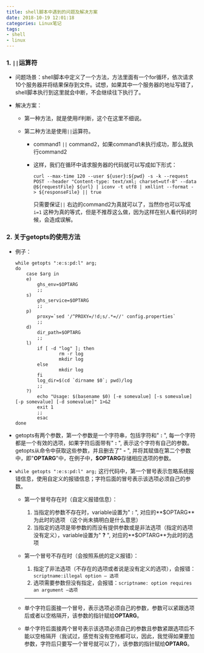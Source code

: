 ```yaml
---
title: shell脚本中遇到的问题及解决方案
date: 2018-10-19 12:01:18
categories: Linux笔记
tags:
- shell
- linux
---
```


### 1. `||`运算符

- 问题场景：shell脚本中定义了一个方法，方法里面有一个for循环，依次请求10个服务器并将结果保存到文件。试想，如果其中一个服务器的地址写错了，shell脚本执行到这里就会中断，不会继续往下执行了。

- 解决方案：

  - 第一种方法，就是使用if判断，这个在这里不细说。

  - 第二种方法是使用`||`运算符。

    - command1 `||` command2，如果command1未执行成功，那么就执行command2

    - 这样，我们在循环中请求服务器的代码就可以写成如下形式：

      ```shell
      curl --max-time 120 --user ${user}:${pwd} -s -k --request POST --header "Content-type: text/xml; charset=utf-8" --data @${requestFile} ${url} | iconv -t utf8 | xmllint --format - > ${responseFile} || true
      ```

      只需要保证`||` 右边的command2为真就可以了，当然你也可以写成`i=1` 这种为真的等式，但是不推荐这么做，因为这样在别人看代码的时候，会造成误解。
<!--more-->
### 2. 关于getopts的使用方法

- 例子：

  ```shell
  while getopts ":e:s:pd:l" arg; 
  do
      case $arg in
      e)
          ghs_env=$OPTARG
          ;;
      s)
          ghs_service=$OPTARG
          ;;
      p)
          proxy=`sed '/^PROXY=/!d;s/.*=//' config.properties`
          ;;
      d)
          dir_path=$OPTARG
          ;;
      l)
          if [ -d "log" ]; then
                  rm -r log
                  mkdir log
          else
                  mkdir log
          fi
          log_dir=$(cd `dirname $0`; pwd)/log
          ;;
      ?)
          echo "Usage: $(basename $0) [-e somevalue] [-s somevalue] [-p somevalue] [-d somevalue]" 1>&2
          exit 1
          ;;
          esac
  done
  ```

- getopts有两个参数，第一个参数是一个字符串，包括字符和" **:** ", 每一个字符都是一个有效的选项，如果字符后面带有" **:** ", 表示这个字符有自己的参数。getopts从命令中获取这些参数，并且删去了" **-** ", 并将其赋值在第二个参数中，即"**OPTARG**"中，在例子中，**$OPTARG**存储相应选项的参数。

- `while getopts ":e:s:pd:l" arg;` 这行代码中，第一个冒号表示忽略系统报错信息，使用自定义的报错信息；字符后面的冒号表示该选项必须自己的参数。

  - 第一个冒号存在时（自定义报错信息）：

    1. 当指定的参数不存在时，variable设置为" **:** ", 对应的**$OPTARG**为此时的选项  （这个尚未搞明白是什么意思）
    2. 当指定的选项是带参数的而没有提供参数或是非法选项（指定的选项没有定义），variable设置为" **?** ", 对应的**$OPTARG**为此时的选项

  - 第一个冒号不存在时（会按照系统的定义报错）：

    1. 指定了非法选项（不存在的选项或者说是没有定义的选项），会报错：`scriptname:illegal option — 选项`
    2. 选项需要参数但没有指定，会报错：`scriptname: option requires an argument –选项`

    ---

  - 单个字符后面接一个冒号，表示选项必须自己的参数，参数可以紧跟选项后或者以空格隔开，该参数的指针赋给**OPTARG**。

  - 单个字符后面接两个冒号表示该选项必须自己的参数且参数紧跟选项后不能以空格隔开（我试过，感觉有没有空格都可以，因此，我觉得如果要加参数，字符后只要写一个冒号就可以了），该参数的指针赋给**OPTARG**。
